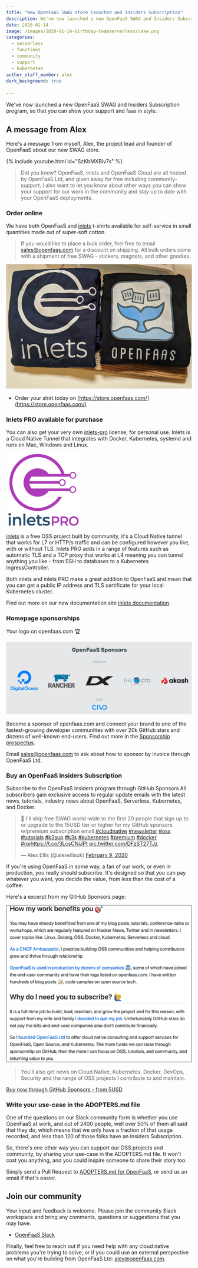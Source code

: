 ```yaml
---
title: "New OpenFaaS SWAG store launched and Insiders Subscription"
description: We've now launched a new OpenFaaS SWAG and Insiders Subscription program, so that you can show your support and faas in style.
date: 2020-02-14
image: /images/2020-01-14-birthday-teamserverless/cake.png
categories:
  - serverless
  - functions
  - community
  - support
  - kubernetes
author_staff_member: alex
dark_background: true

---
```


We've now launched a new OpenFaaS SWAG and Insiders Subscription program, so that you can show your support and faas in style.

## A message from Alex

Here's a message from myself, Alex, the project lead and founder of OpenFaaS about our new SWAG store.

{% include youtube.html id="SzKbMXBiv7s" %}

> Did you know? OpenFaaS, inlets and OpenFaaS Cloud are all hosted by OpenFaaS Ltd, and given away for free including community-support. I also want to let you know about other ways you can show your support for our work in the community and stay up to date with your OpenFaaS deployments.

### Order online

We have both OpenFaaS and [inlets](https://inlets.dev/) t-shirts available for self-service in small quantities made out of super-soft cotton.

> If you would like to place a bulk order, feel free to email [sales@openfaas.com](mailto:sales@openfaas.com) for a discount on shipping. All bulk orders come with a shipment of free SWAG - stickers, magnets, and other goodies.

![OpenFaaS and inlets t-shirts & hoodies](/images/2020-swag-store/tees.jpg)

* Order your shirt today on [https://store.openfaas.com/](https://store.openfaas.com/)

### Inlets PRO available for purchase

You can also get your very own [inlets-pro](https://docs.inlets.dev/) license, for personal use. Inlets is a Cloud Native Tunnel that integrates with Docker, Kubernetes, systemd and runs on Mac, Windows and Linux.

<img src="/images/2020-swag-store/inlets-pro-purple.png" width="200" height="200">

[inlets](https://docs.inlets.dev/) is a free OSS project built by community, it's a Cloud Native tunnel that works for L7 or HTTP/s traffic and can be configured however you like, with or without TLS. Inlets PRO adds in a range of features such as automatic TLS and a TCP proxy that works at L4 meaning you can tunnel anything you like - from SSH to databases to a Kubernetes IngressController.

Both inlets and inlets PRO make a great addition to OpenFaaS and mean that you can get a public IP address and TLS certificate for your local Kubernetes cluster.

Find out more on our new documentation site [inlets documentation](https://docs.inlets.dev/#/pricing).

### Homepage sponsorships

Your logo on openfaas.com 🏆

![sponsors](/images/2020-swag-store/sponsors-logos.png)

Become a sponsor of openfaas.com and connect your brand to one of the fastest-growing developer communities with over 20k GitHub stars and dozens of well-known end-users. Find out more in the [Sponsorship prospectus](https://github.com/openfaas/faas/blob/master/BACKERS.md).

Email [sales@openfaas.com](mailto:sales@openfaas.com) to ask about how to sponsor by invoice through OpenFaaS Ltd.

### Buy an OpenFaaS Insiders Subscription

Subscribe to the OpenFaaS Insiders program through GitHub Sponsors All subscribers gain exclusive access to regular update emails with the latest news, tutorials, industry news about OpenFaaS, Serverless, Kubernetes, and Docker.

<blockquote class="twitter-tweet"><p lang="en" dir="ltr">🥳 I&#39;ll ship free SWAG world-wide to the first 20 people that sign up to or upgrade to the 15USD tier or higher for my GitHub sponsors w/premium subscription email.<a href="https://twitter.com/hashtag/cloudnative?src=hash&amp;ref_src=twsrc%5Etfw">#cloudnative</a> <a href="https://twitter.com/hashtag/newsletter?src=hash&amp;ref_src=twsrc%5Etfw">#newsletter</a> <a href="https://twitter.com/hashtag/oss?src=hash&amp;ref_src=twsrc%5Etfw">#oss</a> <a href="https://twitter.com/hashtag/tutorials?src=hash&amp;ref_src=twsrc%5Etfw">#tutorials</a> <a href="https://twitter.com/hashtag/k3sup?src=hash&amp;ref_src=twsrc%5Etfw">#k3sup</a> <a href="https://twitter.com/hashtag/k3s?src=hash&amp;ref_src=twsrc%5Etfw">#k3s</a> <a href="https://twitter.com/hashtag/kubernetes?src=hash&amp;ref_src=twsrc%5Etfw">#kubernetes</a> <a href="https://twitter.com/hashtag/premium?src=hash&amp;ref_src=twsrc%5Etfw">#premium</a> <a href="https://twitter.com/hashtag/docker?src=hash&amp;ref_src=twsrc%5Etfw">#docker</a> <a href="https://twitter.com/hashtag/rpi?src=hash&amp;ref_src=twsrc%5Etfw">#rpi</a><a href="https://t.co/3LcsCNiJPt">https://t.co/3LcsCNiJPt</a> <a href="https://t.co/DFzST27TJz">pic.twitter.com/DFzST27TJz</a></p>&mdash; Alex Ellis (@alexellisuk) <a href="https://twitter.com/alexellisuk/status/1226591652330033152?ref_src=twsrc%5Etfw">February 9, 2020</a></blockquote> <script async src="https://platform.twitter.com/widgets.js" charset="utf-8"></script>

If you're using OpenFaaS in some way, a fan of our work, or even in production, you really should subscribe. It's designed so that you can pay whatever you want, you decide the value, from less than the cost of a coffee.

Here's a excerpt from my GitHub Sponsors page:

![sponsors](/images/2020-swag-store/sponsors.png)

> You'll also get news on Cloud Native, Kubernetes, Docker, DevOps, Security and the range of OSS projects I contribute to and maintain.

[Buy now through GitHub Sponsors - from 5USD](https://github.com/sponsors/alexellis/)

### Write your use-case in the ADOPTERS.md file

One of the questions on our Slack community form is whether you use OpenFaaS at work, and out of 2400 people, well over 50% of them all said that they do, which means that we only have a fraction of that usage recorded, and less than 120 of those folks have an Insiders Subscription.

So, there's one other way you can support our OSS projects and community, by sharing your use-case in the ADOPTERS.md file. It won't cost you anything, and you could inspire someone to share their story too.

Simply send a Pull Request to [ADOPTERS.md for OpenFaaS](https://github.com/openfaas/faas/blob/master/ADOPTERS.md), or send us an email if that's easier.

## Join our community

Your input and feedback is welcome. Please join the community Slack workspace and bring any comments, questions or suggestions that you may have.

* [OpenFaaS Slack](https://slack.openfaas.io)

Finally, feel free to reach out if you need help with any cloud native problems you're trying to solve, or if you could use an external perspective on what you're building from OpenFaaS Ltd: [alex@openfaas.com](mailto:alex@openfaas.com). 
